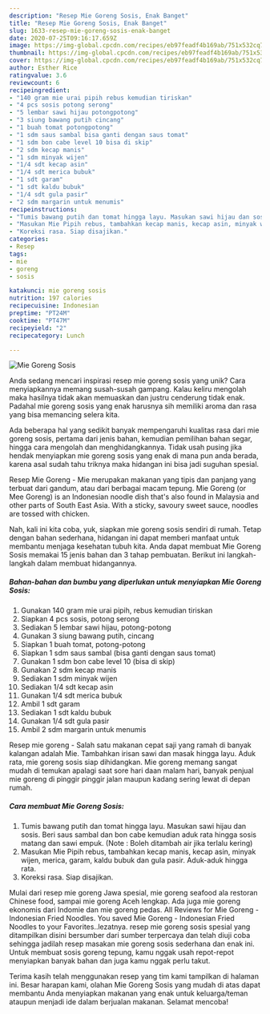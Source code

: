 ```yaml
---
description: "Resep Mie Goreng Sosis, Enak Banget"
title: "Resep Mie Goreng Sosis, Enak Banget"
slug: 1633-resep-mie-goreng-sosis-enak-banget
date: 2020-07-25T09:16:17.659Z
image: https://img-global.cpcdn.com/recipes/eb97feadf4b169ab/751x532cq70/mie-goreng-sosis-foto-resep-utama.jpg
thumbnail: https://img-global.cpcdn.com/recipes/eb97feadf4b169ab/751x532cq70/mie-goreng-sosis-foto-resep-utama.jpg
cover: https://img-global.cpcdn.com/recipes/eb97feadf4b169ab/751x532cq70/mie-goreng-sosis-foto-resep-utama.jpg
author: Esther Rice
ratingvalue: 3.6
reviewcount: 6
recipeingredient:
- "140 gram mie urai pipih rebus kemudian tiriskan"
- "4 pcs sosis potong serong"
- "5 lembar sawi hijau potongpotong"
- "3 siung bawang putih cincang"
- "1 buah tomat potongpotong"
- "1 sdm saus sambal bisa ganti dengan saus tomat"
- "1 sdm bon cabe level 10 bisa di skip"
- "2 sdm kecap manis"
- "1 sdm minyak wijen"
- "1/4 sdt kecap asin"
- "1/4 sdt merica bubuk"
- "1 sdt garam"
- "1 sdt kaldu bubuk"
- "1/4 sdt gula pasir"
- "2 sdm margarin untuk menumis"
recipeinstructions:
- "Tumis bawang putih dan tomat hingga layu. Masukan sawi hijau dan sosis. Beri saus sambal dan bon cabe kemudian aduk rata hingga sosis matang dan sawi empuk. (Note : Boleh ditambah air jika terlalu kering)"
- "Masukan Mie Pipih rebus, tambahkan kecap manis, kecap asin, minyak wijen, merica, garam, kaldu bubuk dan gula pasir. Aduk-aduk hingga rata."
- "Koreksi rasa. Siap disajikan."
categories:
- Resep
tags:
- mie
- goreng
- sosis

katakunci: mie goreng sosis 
nutrition: 197 calories
recipecuisine: Indonesian
preptime: "PT24M"
cooktime: "PT47M"
recipeyield: "2"
recipecategory: Lunch

---
```



![Mie Goreng Sosis](https://img-global.cpcdn.com/recipes/eb97feadf4b169ab/751x532cq70/mie-goreng-sosis-foto-resep-utama.jpg)

Anda sedang mencari inspirasi resep mie goreng sosis yang unik? Cara menyiapkannya memang susah-susah gampang. Kalau keliru mengolah maka hasilnya tidak akan memuaskan dan justru cenderung tidak enak. Padahal mie goreng sosis yang enak harusnya sih memiliki aroma dan rasa yang bisa memancing selera kita.

Ada beberapa hal yang sedikit banyak mempengaruhi kualitas rasa dari mie goreng sosis, pertama dari jenis bahan, kemudian pemilihan bahan segar, hingga cara mengolah dan menghidangkannya. Tidak usah pusing jika hendak menyiapkan mie goreng sosis yang enak di mana pun anda berada, karena asal sudah tahu triknya maka hidangan ini bisa jadi suguhan spesial.

Resep Mie Goreng - Mie merupakan makanan yang tipis dan panjang yang terbuat dari gandum, atau dari berbagai macam tepung. Mie Goreng (or Mee Goreng) is an Indonesian noodle dish that&#39;s also found in Malaysia and other parts of South East Asia. With a sticky, savoury sweet sauce, noodles are tossed with chicken.


Nah, kali ini kita coba, yuk, siapkan mie goreng sosis sendiri di rumah. Tetap dengan bahan sederhana, hidangan ini dapat memberi manfaat untuk membantu menjaga kesehatan tubuh kita. Anda dapat membuat Mie Goreng Sosis memakai 15 jenis bahan dan 3 tahap pembuatan. Berikut ini langkah-langkah dalam membuat hidangannya.

<!--inarticleads1-->

##### Bahan-bahan dan bumbu yang diperlukan untuk menyiapkan Mie Goreng Sosis:

1. Gunakan 140 gram mie urai pipih, rebus kemudian tiriskan
1. Siapkan 4 pcs sosis, potong serong
1. Sediakan 5 lembar sawi hijau, potong-potong
1. Gunakan 3 siung bawang putih, cincang
1. Siapkan 1 buah tomat, potong-potong
1. Siapkan 1 sdm saus sambal (bisa ganti dengan saus tomat)
1. Gunakan 1 sdm bon cabe level 10 (bisa di skip)
1. Gunakan 2 sdm kecap manis
1. Sediakan 1 sdm minyak wijen
1. Sediakan 1/4 sdt kecap asin
1. Gunakan 1/4 sdt merica bubuk
1. Ambil 1 sdt garam
1. Sediakan 1 sdt kaldu bubuk
1. Gunakan 1/4 sdt gula pasir
1. Ambil 2 sdm margarin untuk menumis


Resep mie goreng - Salah satu makanan cepat saji yang ramah di banyak kalangan adalah Mie. Tambahkan irisan sawi dan masak hingga layu. Aduk rata, mie goreng sosis siap dihidangkan. Mie goreng memang sangat mudah di temukan apalagi saat sore hari daan malam hari, banyak penjual mie goreng di pinggir pinggir jalan maupun kadang sering lewat di depan rumah. 

<!--inarticleads2-->

##### Cara membuat Mie Goreng Sosis:

1. Tumis bawang putih dan tomat hingga layu. Masukan sawi hijau dan sosis. Beri saus sambal dan bon cabe kemudian aduk rata hingga sosis matang dan sawi empuk. (Note : Boleh ditambah air jika terlalu kering)
1. Masukan Mie Pipih rebus, tambahkan kecap manis, kecap asin, minyak wijen, merica, garam, kaldu bubuk dan gula pasir. Aduk-aduk hingga rata.
1. Koreksi rasa. Siap disajikan.


Mulai dari resep mie goreng Jawa spesial, mie goreng seafood ala restoran Chinese food, sampai mie goreng Aceh lengkap. Ada juga mie goreng ekonomis dari Indomie dan mie goreng pedas. All Reviews for Mie Goreng - Indonesian Fried Noodles. You saved Mie Goreng - Indonesian Fried Noodles to your Favorites..lezatnya. resep mie goreng sosis spesial yang ditampilkan disini bersumber dari sumber terpercaya dan telah diuji coba sehingga jadilah resep masakan mie goreng sosis sederhana dan enak ini. Untuk membuat sosis goreng tepung, kamu nggak usah repot-repot menyiapkan banyak bahan dan juga kamu nggak perlu takut. 

Terima kasih telah menggunakan resep yang tim kami tampilkan di halaman ini. Besar harapan kami, olahan Mie Goreng Sosis yang mudah di atas dapat membantu Anda menyiapkan makanan yang enak untuk keluarga/teman ataupun menjadi ide dalam berjualan makanan. Selamat mencoba!
